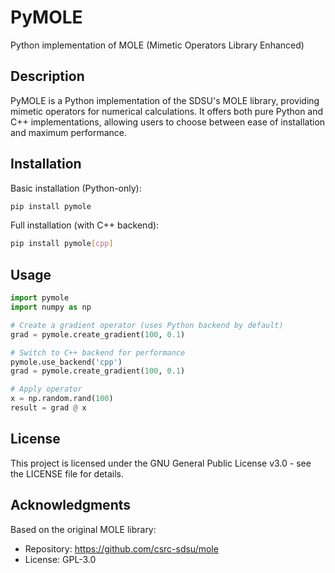 # PyMOLE

Python implementation of MOLE (Mimetic Operators Library Enhanced)

## Description

PyMOLE is a Python implementation of the SDSU's MOLE library, providing mimetic operators for numerical calculations. It offers both pure Python and C++ implementations, allowing users to choose between ease of installation and maximum performance.

## Installation

Basic installation (Python-only):
```bash
pip install pymole
```

Full installation (with C++ backend):
```bash
pip install pymole[cpp]
```

## Usage

```python
import pymole
import numpy as np

# Create a gradient operator (uses Python backend by default)
grad = pymole.create_gradient(100, 0.1)

# Switch to C++ backend for performance
pymole.use_backend('cpp')
grad = pymole.create_gradient(100, 0.1)

# Apply operator
x = np.random.rand(100)
result = grad @ x
```

## License

This project is licensed under the GNU General Public License v3.0 - see the LICENSE file for details.

## Acknowledgments

Based on the original MOLE library:
- Repository: https://github.com/csrc-sdsu/mole
- License: GPL-3.0
